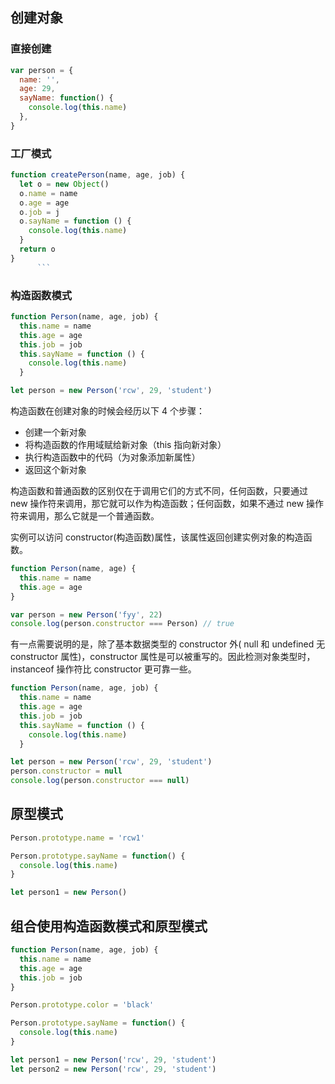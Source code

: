 ## 创建对象

### 直接创建

```js
var person = {
  name: '',
  age: 29,
  sayName: function() {
    console.log(this.name)
  },
}
```

### 工厂模式

````js
function createPerson(name, age, job) {
  let o = new Object()
  o.name = name
  o.age = age
  o.job = j
  o.sayName = function () {
    console.log(this.name)
  }
  return o
}
      ```
````

### 构造函数模式

```js
function Person(name, age, job) {
  this.name = name
  this.age = age
  this.job = job
  this.sayName = function () {
    console.log(this.name)
  }

let person = new Person('rcw', 29, 'student')
```

构造函数在创建对象的时候会经历以下 4 个步骤：

- 创建一个新对象
- 将构造函数的作用域赋给新对象（this 指向新对象）
- 执行构造函数中的代码（为对象添加新属性）
- 返回这个新对象

构造函数和普通函数的区别仅在于调用它们的方式不同，任何函数，只要通过 new 操作符来调用，那它就可以作为构造函数；任何函数，如果不通过 new 操作符来调用，那么它就是一个普通函数。

实例可以访问 constructor(构造函数)属性，该属性返回创建实例对象的构造函数。

```js
function Person(name, age) {
  this.name = name
  this.age = age
}

var person = new Person('fyy', 22)
console.log(person.constructor === Person) // true
```

有一点需要说明的是，除了基本数据类型的 constructor 外( null 和 undefined 无 constructor 属性)，constructor 属性是可以被重写的。因此检测对象类型时，instanceof 操作符比 constructor 更可靠一些。

```js
function Person(name, age, job) {
  this.name = name
  this.age = age
  this.job = job
  this.sayName = function () {
    console.log(this.name)
  }

let person = new Person('rcw', 29, 'student')
person.constructor = null
console.log(person.constructor === null)
```

## 原型模式

```js
Person.prototype.name = 'rcw1'

Person.prototype.sayName = function() {
  console.log(this.name)
}

let person1 = new Person()
```

## 组合使用构造函数模式和原型模式

```js
function Person(name, age, job) {
  this.name = name
  this.age = age
  this.job = job
}

Person.prototype.color = 'black'

Person.prototype.sayName = function() {
  console.log(this.name)
}

let person1 = new Person('rcw', 29, 'student')
let person2 = new Person('rcw', 29, 'student')
```
